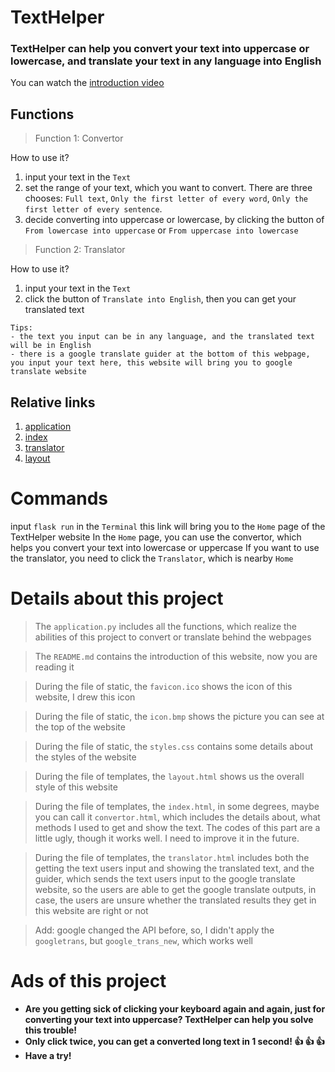 # TextHelper

### TextHelper can help you convert your text into uppercase or lowercase, and translate your text in any language into English

You can watch the [introduction video](https://youtu.be/GWdkXNxz8-8)

## Functions
>Function 1: Convertor

How to use it?

1. input your text in the `Text`
2. set the range of your text, which you want to convert. There are three chooses: `Full text`, `Only the first letter of every word`, `Only the first letter of every sentence`.
3. decide converting into uppercase or lowercase, by clicking the button of `From lowercase into uppercase` or `From uppercase into lowercase`

>Function 2: Translator

How to use it?

1. input your text in the `Text`
2. click the button of `Translate into English`, then you can get your translated text
```
Tips:
- the text you input can be in any language, and the translated text will be in English
- there is a google translate guider at the bottom of this webpage, you input your text here, this website will bring you to google translate website
```

## Relative links
1. [application](project/application.py)
2. [index](project/index.html)
3. [translator](project/translator.html)
4. [layout](project/layout.html)

# Commands
input `flask run` in the `Terminal` 
this link will bring you to the `Home` page of the TextHelper website
In the `Home` page, you can use the convertor, which helps you convert your text into lowercase or uppercase
If you want to use the translator, you need to click the `Translator`, which is nearby `Home`

# Details about this project
>The `application.py` includes all the functions, which realize the abilities of this project to convert or translate behind the webpages

>The `README.md` contains the introduction of this website, now you are reading it

>During the file of static, the `favicon.ico` shows the icon of this website, I drew this icon

>During the file of static, the `icon.bmp` shows the picture you can see at the top of the website

>During the file of static, the `styles.css` contains some details about the styles of the website

>During the file of templates, the `layout.html` shows us the overall style of this website

>During the file of templates, the `index.html`, in some degrees, maybe you can call it `convertor.html`, which includes the details about, what methods I used to get and show the text. The codes of this part are a little ugly, though it works well. I need to improve it in the future.

>During the file of templates, the `translator.html` includes both the getting the text users input and showing the translated text, and the guider, which sends the text users input to the google translate website, so the users are able to get the google translate outputs, in case, the users are unsure whether the translated results they get in this website are right or not

>Add: google changed the API before, so, I didn't apply the `googletrans`, but `google_trans_new`, which works well

# Ads of this project
- **Are you getting sick of clicking your keyboard again and again, just for converting your text into uppercase? TextHelper can help you solve this trouble!**
- **Only click twice, you can get a converted long text in 1 second! :+1: :+1: :+1:**
- **Have a try!**
